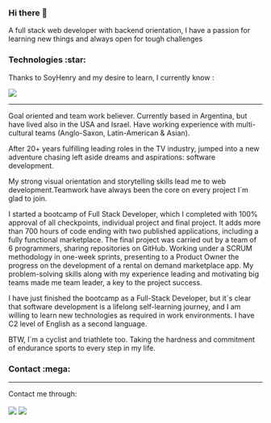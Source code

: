 ### Hi there 👋

A full stack web developer with backend orientation, I have a passion for learning new things and always open for tough challenges
<br/>

<h3>Technologies :star:</h3>

<p>Thanks to SoyHenry and my desire to learn, I currently know :</p>

<p>
<img src="https://skillicons.dev/icons?i=js,html,css,vscode,react,redux,git,express,postgres,nodejs,nextjs,mongodb,prisma"/>
</p>

<hr/>

Goal oriented and team work believer. Currently based in Argentina, but have lived also in the USA and Israel. Have working experience with multi-cultural teams (Anglo-Saxon, Latin-American & Asian).

After 20+ years fulfilling leading roles in the TV industry, jumped into a new adventure chasing left aside dreams and aspirations: software development.

My strong visual orientation and storytelling skills lead me to web development.Teamwork have always been the core on every project I´m glad to join.

I started a bootcamp of Full Stack Developer, which I completed with 100% approval of all checkpoints, individual project and final project. It adds more than 700 hours of code ending with two published applications, including a fully functional marketplace. The final project was carried out by a team of 6 programmers, sharing repositories on GitHub. Working under a SCRUM methodology in one-week sprints, presenting to a Product Owner the progress on the development of a rental on demand marketplace app. My problem-solving skills along with my experience leading and motivating big teams made me team leader, a key to the project success.

I have just finished the bootcamp as a Full-Stack Developer, but it´s clear that software development is a lifelong self-learning journey, and I am willing to learn new technologies as required in work environments.
I have C2 level of English as a second language.

BTW, I´m a cyclist and triathlete too. Taking the hardness and commitment of endurance sports to every step in my life.

<h3>Contact :mega:</h3>
<hr/>
Contact me through:
<br/>
<br/>
<a href="https://www.linkedin.com/in/joseszczupak/"><img src="https://img.shields.io/badge/LinkedIn-0077B5?style=for-the-badge&logo=linkedin&logoColor=white"/></a>
 <a href="mailto:contacto2000@gmail.com"><img src="https://img.shields.io/badge/Gmail-D14836?style=for-the-badge&logo=gmail&logoColor=white"/></a>


<!--
**Yoss1800/Yoss1800** is a ✨ _special_ ✨ repository because its `README.md` (this file) appears on your GitHub profile.

Here are some ideas to get you started:

- 🔭 I’m currently working on ...
- 🌱 I’m currently learning ...
- 👯 I’m looking to collaborate on ...
- 🤔 I’m looking for help with ...
- 💬 Ask me about ...
- 📫 How to reach me: ...
- 😄 Pronouns: ...
- ⚡ Fun fact: ...
-->
